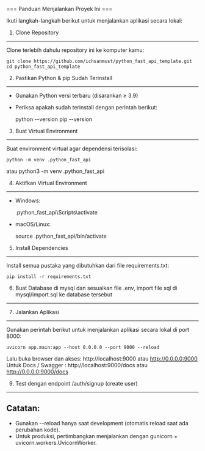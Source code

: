 === Panduan Menjalankan Proyek Ini ===

Ikuti langkah-langkah berikut untuk menjalankan aplikasi secara lokal:

1. Clone Repository
-------------------
Clone terlebih dahulu repository ini ke komputer kamu:

    git clone https://github.com/ichsanmust/python_fast_api_template.git
    cd python_fast_api_template

2. Pastikan Python & pip Sudah Terinstall
-----------------------------------------
- Gunakan Python versi terbaru (disarankan ≥ 3.9)
- Periksa apakah sudah terinstall dengan perintah berikut:

    python --version
    pip --version

3. Buat Virtual Environment
---------------------------
Buat environment virtual agar dependensi terisolasi:

    python -m venv .python_fast_api

atau 
    python3 -m venv .python_fast_api

4. Aktifkan Virtual Environment
-------------------------------
- Windows:

    .python_fast_api\Scripts\activate

- macOS/Linux:

    source .python_fast_api/bin/activate

5. Install Dependencies
-----------------------
Install semua pustaka yang dibutuhkan dari file requirements.txt:

    pip install -r requirements.txt

6. Buat Database di mysql dan sesuaikan file .env, import file sql di mysql/import.sql ke database tersebut
--------------------

7. Jalankan Aplikasi
--------------------
Gunakan perintah berikut untuk menjalankan aplikasi secara lokal di port 8000:

    uvicorn app.main:app --host 0.0.0.0 --port 9000 --reload

Lalu buka browser dan akses: http://localhost:9000 atau http://0.0.0.0:9000
Untuk Docs / Swagger : http://localhost:9000/docs atau http://0.0.0.0:9000/docs


9. Test dengan endpoint /auth/signup (create user)
--------------------

Catatan:
--------
- Gunakan --reload hanya saat development (otomatis reload saat ada perubahan kode).
- Untuk produksi, pertimbangkan menjalankan dengan gunicorn + uvicorn.workers.UvicornWorker.
